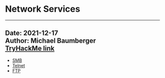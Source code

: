 # Network Services

---
Date: 2021-12-17  
Author: Michael Baumberger  
[TryHackMe link](https://tryhackme.com/room/networkservices)
---

- [SMB](./network-service-smb.md)
- [Telnet](./network-service-telnet.md)
- [FTP](./network-service-ftp.md)